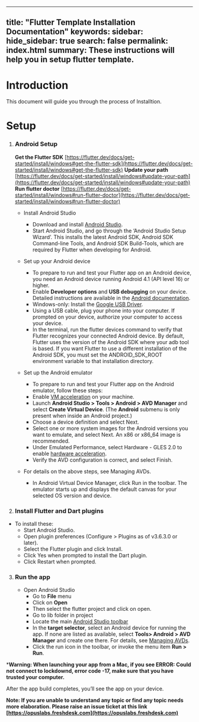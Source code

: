 
---
title: "Flutter Template Installation Documentation"
keywords: 
sidebar: 
hide_sidebar: true 
search: false
permalink: index.html
summary: These instructions will help you in setup flutter template.
---

# Introduction
This document will guide you through the process of Installtion.

# Setup

1. ### Android Setup

    **Get the Flutter SDK** [https://flutter.dev/docs/get-started/install/windows#get-the-flutter-sdk](https://flutter.dev/docs/get-started/install/windows#get-the-flutter-sdk)
    **Update your path** [https://flutter.dev/docs/get-started/install/windows#update-your-path](https://flutter.dev/docs/get-started/install/windows#update-your-path)
    **Run flutter doctor** [https://flutter.dev/docs/get-started/install/windows#run-flutter-doctor](https://flutter.dev/docs/get-started/install/windows#run-flutter-doctor)

     -  Install Android Studio 
          - Download and install [Android Studio](https://developer.android.com/studio).
         - Start Android Studio, and go through the ‘Android Studio Setup Wizard’. This installs the latest Android SDK, Android SDK Command-line Tools, and Android SDK Build-Tools, which are required by Flutter when developing for Android.
      
    -   Set up your Android device
        - To prepare to run and test your Flutter app on an Android device, you need an Android device running Android 4.1 (API level 16) or higher.
        - Enable **Developer options** and **USB debugging** on your device. Detailed instructions are available in the [Android documentation](https://developer.android.com/studio/debug/dev-options).
        - Windows-only: Install the [Google USB Driver](https://developer.android.com/studio/run/win-usb).
        - Using a USB cable, plug your phone into your computer. If prompted on your device, authorize your computer to access your device.
        - In the terminal, run the flutter devices command to verify that Flutter recognizes your connected Android device. By default, Flutter uses the version of the Android SDK where your adb tool is based. If you want Flutter to use a different installation of the Android SDK, you must set the ANDROID_SDK_ROOT environment variable to that installation directory.

    -   Set up the Android emulator
        - To prepare to run and test your Flutter app on the Android emulator, follow these steps:
        - Enable [VM acceleration](https://developer.android.com/studio/run/emulator-acceleration) on your machine.
        - Launch **Android Studio > Tools > Android > AVD Manager** and select **Create Virtual Device**. (The **Android** submenu is only present when inside an Android project.)
        - Choose a device definition and select Next.
        - Select one or more system images for the Android versions you want to emulate, and select Next. An x86 or x86_64 image is recommended.
        - Under Emulated Performance, select Hardware - GLES 2.0 to enable [hardware acceleration](https://developer.android.com/studio/run/emulator-acceleration).
        - Verify the AVD configuration is correct, and select Finish.

    -   For details on the above steps, see Managing AVDs.
         - In Android Virtual Device Manager, click Run in the toolbar. The emulator starts up and displays the default canvas for your selected OS version and device.

2. ### Install Flutter and Dart plugins
  - To install these:
      - Start Android Studio.
      - Open plugin preferences (Configure > Plugins as of v3.6.3.0 or later).
      - Select the Flutter plugin and click Install.
      - Click Yes when prompted to install the Dart plugin.
      - Click Restart when prompted. 

3. ### Run the app
   - Open Android Studio
      - Go to **File** menu
      - Click on **Open**
      - Then select the flutter project and click on open.
      - Go to lib folder in project
      - Locate the main [Android Studio toolbar](https://flutter.dev/assets/tools/android-studio/main-toolbar-857fe8c36d38020e27b502ec643ea8b1716edbe150cc6e39e3560f8fb7bda5b2.png)
      - In the **target selector**, select an Android device for running the app. If none are listed as available, select **Tools> Android > AVD Manager** and create one there. For details, see [Managing AVDs](https://developer.android.com/studio/run/managing-avds).
      - Click the run icon in the toolbar, or invoke the menu item **Run > Run**.
  

***Warning: When launching your app from a Mac, if you see ERROR: Could not connect to lockdownd, error code -17, make sure that you have trusted your computer.**
      
After the app build completes, you’ll see the app on your device.

**Note: If you are unable to understand any topic or find any topic needs more elaboration. 
Please raise an issue ticket at this link [https://opuslabs.freshdesk.com](https://opuslabs.freshdesk.com)**
